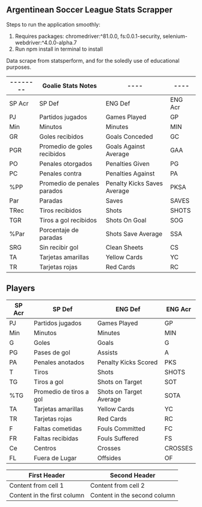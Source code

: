 ## Argentinean Soccer League Stats Scrapper

Steps to run the application smoothly:
1. Requires packages: chromedriver:^81.0.0, fs:0.0.1-security, selenium-webdriver:^4.0.0-alpha.7
2. Run npm install in terminal to install


Data scrape from statsperform, and for the soledly use of educational purposes.

-------- | Goalie Stats Notes | ---- | ----
-------- | ------------------ | ---- | ----
SP Acr | SP Def | ENG Def | ENG Acr 
PJ	| Partidos jugados | Games Played | GP
Min	| Minutos | Minutes | MIN
GR	| Goles recibidos | Goals Conceded | GC
PGR	| Promedio de goles recibidos | Goals Against Average | GAA
PO	| Penales otorgados | Penalties Given | PG
PC	| Penales contra | Penalties Against | PA
%PP	| Promedio de penales parados | Penalty Kicks Saves Average | PKSA
Par	| Paradas | Saves | SAVES
TRec |	Tiros recibidos | Shots | SHOTS
TGR | Tiros a gol recibidos | Shots On Goal | SOG
%Par |	Porcentaje de paradas | Shots Save Average | SSA
SRG	| Sin recibir gol | Clean Sheets | CS
TA	| Tarjetas amarillas | Yellow Cards | YC
TR	| Tarjetas rojas | Red Cards | RC

Players
----------
SP Acr | SP Def | ENG Def | ENG Acr 
----|----|----|----
PJ	| Partidos jugados | Games Played | GP
Min	| Minutos | Minutes | MIN
G	| Goles | Goals | G
PG	| Pases de gol | Assists | A
PA	| Penales anotados | Penalty Kicks Scored |PKS
T	| Tiros | Shots | SHOTS
TG	| Tiros a gol | Shots on Target | SOT
%TG	| Promedio de tiros a gol | Shots on Target Average | SOTA
TA	| Tarjetas amarillas | Yellow Cards | YC
TR	| Tarjetas rojas | Red Cards | RC
F	| Faltas cometidas | Fouls Committed | FC
FR	| Faltas recibidas | Fouls Suffered | FS
Ce	| Centros | Crosses | CROSSES
FL	| Fuera de Lugar | Offsides | OF

First Header | Second Header
------------ | -------------
Content from cell 1 | Content from cell 2
Content in the first column | Content in the second column